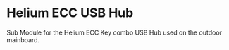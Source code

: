 # Helium ECC USB Hub
Sub Module for the Helium ECC Key combo USB Hub used on the outdoor mainboard.
